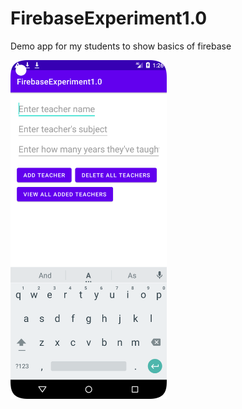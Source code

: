 # FirebaseExperiment1.0

Demo app for my students to show basics of firebase

<img src="https://github.com/alj968/FirebaseExperiment1.0/blob/master/Screenshot1.png" width="250" />
